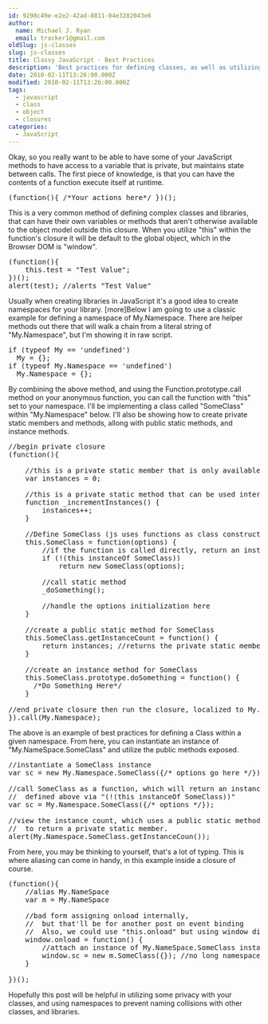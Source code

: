 ```yaml
---
id: 9298c49e-e2e2-42ad-8811-04e3282043e6
author:
  name: Michael J. Ryan
  email: tracker1@gmail.com
oldSlug: js-classes
slug: js-classes
title: Classy JavaScript - Best Practices
description: 'Best practices for defining classes, as well as utilizing namespacing in your JavaScript.'
date: 2010-02-11T13:26:00.000Z
modified: 2010-02-11T13:26:00.000Z
tags:
  - javascript
  - class
  - object
  - closures
categories:
  - JavaScript
---
```


<p>Okay, so you really want to be able to have some of your JavaScript methods to have access to a variable that is private, but maintains state between calls.  The first piece of knowledge, is that you can have the contents of a function execute itself at runtime.</p>

<pre class="brush: js">(function(){ /*Your actions here*/ })();</pre>

<p>This is a very common method of defining complex classes and libraries, that can have their own variables or methods that aren&apos;t otherwise available to the object model outside this closure.  When you utilize &quot;this&quot; within the function&apos;s closure it will be default to the global object, which in the Browser DOM is &quot;window&quot;.</p>

<pre class="brush: js">(function(){
    this.test = &quot;Test Value&quot;;
})();
alert(test); //alerts &quot;Test Value&quot;</pre>

<p>Usually when creating libraries in JavaScript it&apos;s a good idea to create namespaces for your library. [more]Below I am going to use a classic example for defining a namespace of My.Namespace.  There are helper methods out there that will walk a chain from a literal string of &quot;My.Namespace&quot;, but I&apos;m showing it in raw script.</p>

<pre class="brush: js">if (typeof My == &apos;undefined&apos;)
  My = {};
if (typeof My.Namespace == &apos;undefined&apos;)
  My.Namespace = {};</pre>

<p>By combining the above method, and using the Function.prototype.call method on your anonymous function, you can call the function with &quot;this&quot; set to your namespace.  I&apos;ll be implementing a class called &quot;SomeClass&quot; within &quot;My.Namespace&quot; below.  I&apos;ll also be showing how to create private static members and methods, allong with public static methods, and instance methods.</p>

<pre class="brush: js">//begin private closure
(function(){

    //this is a private static member that is only available in this closure
    var instances = 0;

    //this is a private static method that can be used internally
    function _incrementInstances() {
        instances++;
    }

    //Define SomeClass (js uses functions as class constructors, utilized with the &quot;new&quot; keyword)
    this.SomeClass = function(options) {
        //if the function is called directly, return an instance of SomeClass
        if (!(this instanceOf SomeClass))
            return new SomeClass(options);

        //call static method
        _doSomething();

        //handle the options initialization here
    }

    //create a public static method for SomeClass
    this.SomeClass.getInstanceCount = function() {
        return instances; //returns the private static member value
    }

    //create an instance method for SomeClass
    this.SomeClass.prototype.doSomething = function() {
      /*Do Something Here*/
    }

//end private closure then run the closure, localized to My.Namespace
}).call(My.Namespace);</pre>

<p>The above is an example of best practices for defining a Class within a given namespace.  From here, you can instantiate an instance of &quot;My.NameSpace.SomeClass&quot; and utilize the public methods exposed.</p>

<pre class="brush: js">//instantiate a SomeClass instance
var sc = new My.Namespace.SomeClass({/* options go here */});

//call SomeClass as a function, which will return an instance
//  defined above via &quot;(!(this instanceOf SomeClass))&quot;
var sc = My.Namespace.SomeClass({/* options */});

//view the instance count, which uses a public static method
//  to return a private static member.
alert(My.Namespace.SomeClass.getInstanceCoun());</pre>

<p>From here, you may be thinking to yourself, that&apos;s a lot of typing.  This is where aliasing can come in handy, in this example inside a closure of course.</p>

<pre class="brush: js">(function(){
    //alias My.NameSpace
    var m = My.NameSpace

    //bad form assigning onload internally,
    //  but that&apos;ll be for another post on event binding
    //  Also, we could use &quot;this.onload&quot; but using window directly is more obvious here.
    window.onload = function() {
        //attach an instance of My.NameSpace.SomeClass instance to window.
        window.sc = new m.SomeClass({}); //no long namespace name here :)
    }

})();</pre>

<p>Hopefully this post will be helpful in utilizing some privacy with your classes, and using namespaces to prevent naming collisions with other classes, and libraries.</p>